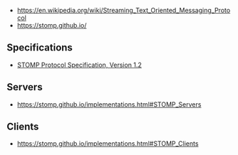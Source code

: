 * https://en.wikipedia.org/wiki/Streaming_Text_Oriented_Messaging_Protocol
* https://stomp.github.io/

Specifications
--------------

* [STOMP Protocol Specification, Version 1.2](https://stomp.github.io/stomp-specification-1.2.html)

Servers
-------

* https://stomp.github.io/implementations.html#STOMP_Servers

Clients
-------

* https://stomp.github.io/implementations.html#STOMP_Clients

